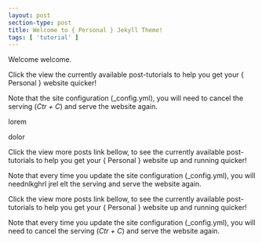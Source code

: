 ```yaml
---
layout: post
section-type: post
title: Welcome to { Personal } Jekyll Theme!
tags: [ 'tutorial' ]
---
```


Welcome welcome.

Click the view the currently available post-tutorials to help you get your { Personal } website quicker!

Note that the site configuration (\_config.yml), you will need
to cancel the serving (*Ctr + C*) and serve the website again.

lorem 

<!--more-->

dolor 

Click the view more posts link bellow, to see the currently available post-tutorials to help you get your { Personal } website up and running quicker!

Note that every time you update the site configuration (\_config.yml), you will neednlkghrl jrel elt the serving and serve the website again.

Click the view more posts link bellow, to see the currently available post-tutorials to help you get your { Personal } website up and running quicker!

Note that every time you update the site configuration (\_config.yml), you will need
to cancel the serving (*Ctr + C*) and serve the website again.